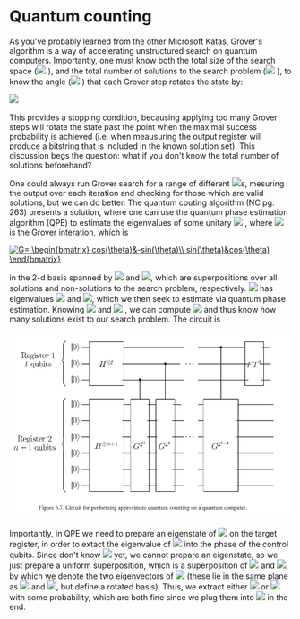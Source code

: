 # Quantum counting

As you've probably learned from the other Microsoft Katas, Grover's algorithm is a way of accelerating unstructured search on quantum computers.  Importantly, one must know both the total size of the search space (<img src="https://render.githubusercontent.com/render/math?math=N"> ), and the total number of solutions to the search problem (<img src="https://render.githubusercontent.com/render/math?math=M"> ), to know the angle (<img src="https://render.githubusercontent.com/render/math?math=\theta"> ) that each Grover step rotates the state by:

<img src="https://render.githubusercontent.com/render/math?math=\sin^2{\theta/2} = M/2N">

This provides a stopping condition, becausing applying too many Grover steps will rotate the state past the point when the maximal success probability is achieved (i.e. when meausuring the output register will produce a bitstring that is included in the known solution set).  This discussion begs the question: what if you don't know the total number of solutions beforehand?  


One could always run Grover search for a range of different <img src="https://render.githubusercontent.com/render/math?math=M">s, mesuring the output over each iteration and checking for those which are valid solutions, but we can do better.  The quantum couting algorithm (NC pg. 263) presents a solution, where one can use the quantum phase estimation algorithm (QPE) to estimate the eigenvalues of some unitary <img src="https://render.githubusercontent.com/render/math?math=U"> , where <img src="https://render.githubusercontent.com/render/math?math=U">  is the Grover interation, which is 

<a href="https://www.codecogs.com/eqnedit.php?latex=G=&space;\begin{bmatrix}&space;cos(\theta)&-sin(\theta)\\&space;sin(\theta)&cos(\theta)&space;\end{bmatrix}" target="_blank"><img src="https://latex.codecogs.com/gif.latex?G=&space;\begin{bmatrix}&space;cos(\theta)&-sin(\theta)\\&space;sin(\theta)&cos(\theta)&space;\end{bmatrix}" title="G= \begin{bmatrix} cos(\theta)&-sin(\theta)\\ sin(\theta)&cos(\theta) \end{bmatrix}" /></a>

in the 2-d basis spanned by <img src="https://render.githubusercontent.com/render/math?math=|\alpha\rangle"> and <img src="https://render.githubusercontent.com/render/math?math=|\beta\rangle">, which are superpositions over all solutions and non-solutions to the search problem, respectively.  <img src="https://render.githubusercontent.com/render/math?math=G">  has eigenvalues <img src="https://render.githubusercontent.com/render/math?math=e^{i\theta}"> and <img src="https://render.githubusercontent.com/render/math?math=e^{i(2\pi-\theta)}">, which we then seek to estimate via quantum phase estimation.  Knowing <img src="https://render.githubusercontent.com/render/math?math=\theta"> and <img src="https://render.githubusercontent.com/render/math?math=N"> , we can compute <img src="https://render.githubusercontent.com/render/math?math=M">  and thus know how many solutions exist to our search problem.  The circuit is 

![image](circuit.PNG)

Importantly, in QPE we need to prepare an eigenstate of <img src="https://render.githubusercontent.com/render/math?math=U">  on the target register, in order to extact the eigenvalue of <img src="https://render.githubusercontent.com/render/math?math=|u\rangle"> into the phase of the control qubits.  Since don't know <img src="https://render.githubusercontent.com/render/math?math=\theta"> yet, we cannot prepare an eigenstate, so we just prepare a uniform superposition, which is a superposition of <img src="https://render.githubusercontent.com/render/math?math=|a\rangle"> and <img src="https://render.githubusercontent.com/render/math?math=|b\rangle">, by which we denote the two eigenvectors of <img src="https://render.githubusercontent.com/render/math?math=U"> (these lie in the same plane as <img src="https://render.githubusercontent.com/render/math?math=|\alpha\rangle"> and <img src="https://render.githubusercontent.com/render/math?math=|\beta\rangle">, but define a rotated basis).  Thus, we extract either <img src="https://render.githubusercontent.com/render/math?math=\theta"> or <img src="https://render.githubusercontent.com/render/math?math=2\pi - \theta"> with some probability, which are both fine since we plug them into <img src="https://render.githubusercontent.com/render/math?math=\sin^2"> in the end.
